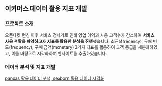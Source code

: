 ## 이커머스 데이터 활용 지표 개발

### 프로젝트 소개
오픈마켓 런칭 이후 서비스 정체기로 인해 영업 이익과 사용 고객수가 감소하여 **서비스 사용 현황을 파악하고자 지표를 활용한 분석을 진행**했습니다.
최근성(recency), 구매 빈도(frequency), 구매 금액(monetary) 3가지 지표를 활용하여 고객 등급을 세분화하였고, 이를 바탕으로 시각화하여 인사이트를 추출하였습니다.


### 데이터 분석 및 지표 개발
[pandas 활용 데이터 분석, seaborn 활용 데이터 시각화](https://github.com/hyewon0403/e-commerce-kpi/blob/master/e_commerce_kpi.ipynb)
